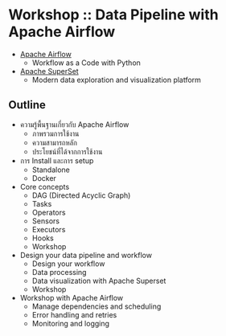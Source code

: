 # Workshop :: Data Pipeline with Apache Airflow
* [Apache Airflow](https://airflow.apache.org/)
  * Workflow as a Code with Python 
* [Apache SuperSet](https://superset.apache.org/)
  * Modern data exploration and visualization platform
 
## Outline
* ความรู้พื้นฐานเกี่ยวกับ Apache Airflow
  * ภาพรวมการใช้งาน
  * ความสามารถหลัก
  * ประโยชน์ที่ได้จากการใช้งาน
* การ Install และการ setup
  * Standalone
  * Docker
* Core concepts
  * DAG (Directed Acyclic Graph)
  * Tasks
  * Operators
  * Sensors
  * Executors
  * Hooks
  * Workshop
* Design your data pipeline and workflow
  * Design your workflow
  * Data processing
  * Data visualization with Apache Superset
  * Workshop
* Workshop with Apache Airflow
  * Manage dependencies and scheduling
  * Error handling and retries
  * Monitoring and logging
 


